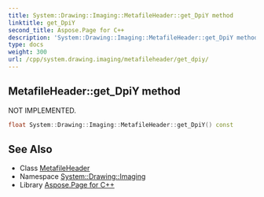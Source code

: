 ```yaml
---
title: System::Drawing::Imaging::MetafileHeader::get_DpiY method
linktitle: get_DpiY
second_title: Aspose.Page for C++
description: 'System::Drawing::Imaging::MetafileHeader::get_DpiY method. NOT IMPLEMENTED in C++.'
type: docs
weight: 300
url: /cpp/system.drawing.imaging/metafileheader/get_dpiy/
---
```

## MetafileHeader::get_DpiY method


NOT IMPLEMENTED.

```cpp
float System::Drawing::Imaging::MetafileHeader::get_DpiY() const
```


## See Also

* Class [MetafileHeader](../)
* Namespace [System::Drawing::Imaging](../../)
* Library [Aspose.Page for C++](../../../)
